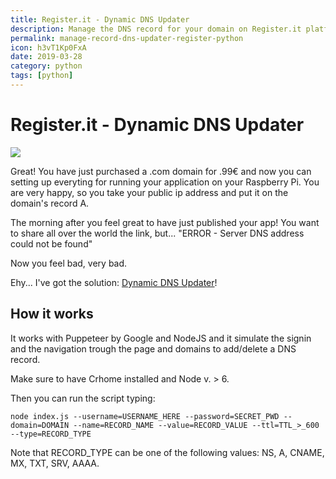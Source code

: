 ```yaml
---
title: Register.it - Dynamic DNS Updater
description: Manage the DNS record for your domain on Register.it platform via script or via CLI
permalink: manage-record-dns-updater-register-python
icon: h3vT1Kp0FxA
date: 2019-03-28
category: python
tags: [python]
---
```


# Register.it - Dynamic DNS Updater

<div class="mx-auto">
    <img class="max-w-full" src="https://source.unsplash.com/h3vT1Kp0FxA/960x680" />
</div>

Great! You have just purchased a .com domain for .99€ and now you can setting up everyting for running your application on your Raspberry Pi.
You are very happy, so you take your public ip address and put it on the domain's record A.

The morning after you feel great to have just published your app!
You want to share all over the world the link, but... "ERROR - Server DNS address could not be found"

Now you feel bad, very bad.

Ehy... I've got the solution: [Dynamic DNS Updater](https://github.com/TheJoin95/Register.it-Dynamic-DNS-Updater)!

## How it works

It works with Puppeteer by Google and NodeJS and it simulate the signin and the navigation trough the page and domains to add/delete a DNS record.

Make sure to have Crhome installed and Node v. > 6.

Then you can run the script typing:
```
node index.js --username=USERNAME_HERE --password=SECRET_PWD --domain=DOMAIN --name=RECORD_NAME --value=RECORD_VALUE --ttl=TTL_>_600 --type=RECORD_TYPE
```

Note that RECORD_TYPE can be one of the following values: NS, A, CNAME, MX, TXT, SRV, AAAA.

